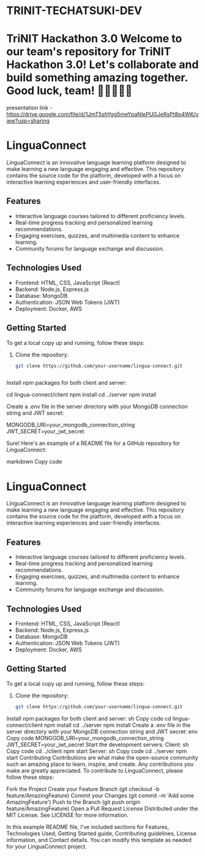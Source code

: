 # TRINIT-TECHATSUKI-DEV
# TriNIT Hackathon 3.0  Welcome to our team's repository for TriNIT Hackathon 3.0! Let's collaborate and build something amazing together. Good luck, team! 🚀👩‍💻👨‍💻

presentation link - https://drive.google.com/file/d/1JmT5shYgg5meYpaNlePUGJeRsPt8p4WK/view?usp=sharing

# LinguaConnect

LinguaConnect is an innovative language learning platform designed to make learning a new language engaging and effective. This repository contains the source code for the platform, developed with a focus on interactive learning experiences and user-friendly interfaces.

## Features
- Interactive language courses tailored to different proficiency levels.
- Real-time progress tracking and personalized learning recommendations.
- Engaging exercises, quizzes, and multimedia content to enhance learning.
- Community forums for language exchange and discussion.

## Technologies Used
- Frontend: HTML, CSS, JavaScript (React)
- Backend: Node.js, Express.js
- Database: MongoDB
- Authentication: JSON Web Tokens (JWT)
- Deployment: Docker, AWS

## Getting Started
To get a local copy up and running, follow these steps:

1. Clone the repository:
   ```sh
   git clone https://github.com/your-username/lingua-connect.git



Install npm packages for both client and server:

cd lingua-connect/client
npm install
cd ../server
npm install


Create a .env file in the server directory with your MongoDB connection string and JWT secret:

MONGODB_URI=your_mongodb_connection_string
JWT_SECRET=your_jwt_secret


Sure! Here's an example of a README file for a GitHub repository for LinguaConnect:

markdown
Copy code
# LinguaConnect

LinguaConnect is an innovative language learning platform designed to make learning a new language engaging and effective. This repository contains the source code for the platform, developed with a focus on interactive learning experiences and user-friendly interfaces.

## Features
- Interactive language courses tailored to different proficiency levels.
- Real-time progress tracking and personalized learning recommendations.
- Engaging exercises, quizzes, and multimedia content to enhance learning.
- Community forums for language exchange and discussion.

## Technologies Used
- Frontend: HTML, CSS, JavaScript (React)
- Backend: Node.js, Express.js
- Database: MongoDB
- Authentication: JSON Web Tokens (JWT)
- Deployment: Docker, AWS

## Getting Started
To get a local copy up and running, follow these steps:

1. Clone the repository:
   ```sh
   git clone https://github.com/your-username/lingua-connect.git
Install npm packages for both client and server:
sh
Copy code
cd lingua-connect/client
npm install
cd ../server
npm install
Create a .env file in the server directory with your MongoDB connection string and JWT secret:
env
Copy code
MONGODB_URI=your_mongodb_connection_string
JWT_SECRET=your_jwt_secret
Start the development servers:
Client:
sh
Copy code
cd ../client
npm start
Server:
sh
Copy code
cd ../server
npm start
Contributing
Contributions are what make the open-source community such an amazing place to learn, inspire, and create. Any contributions you make are greatly appreciated. To contribute to LinguaConnect, please follow these steps:

Fork the Project
Create your Feature Branch (git checkout -b feature/AmazingFeature)
Commit your Changes (git commit -m 'Add some AmazingFeature')
Push to the Branch (git push origin feature/AmazingFeature)
Open a Pull Request
License
Distributed under the MIT License. See LICENSE for more information.


In this example README file, I've included sections for Features, Technologies Used, Getting Started guide, Contributing guidelines, License information, and Contact details. You can modify this template as needed for your LinguaConnect project.
